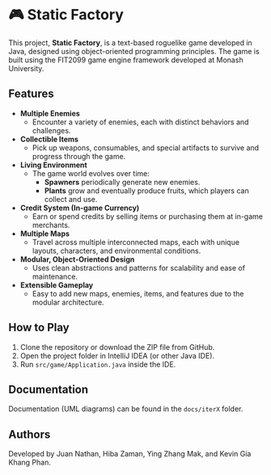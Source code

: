 # 🎮 Static Factory

This project, **Static Factory**, is a text-based roguelike game developed in Java, designed using object-oriented programming principles. The game is built using the FIT2099 game engine framework developed at Monash University.

## Features

- **Multiple Enemies**  
  - Encounter a variety of enemies, each with distinct behaviors and challenges.
- **Collectible Items**  
  - Pick up weapons, consumables, and special artifacts to survive and progress through the game.
- **Living Environment**  
  - The game world evolves over time:
    - **Spawners** periodically generate new enemies.
    - **Plants** grow and eventually produce fruits, which players can collect and use.
- **Credit System (In-game Currency)**
  - Earn or spend credits by selling items or purchasing them at in-game merchants.
- **Multiple Maps**  
  - Travel across multiple interconnected maps, each with unique layouts, characters, and environmental conditions.
- **Modular, Object-Oriented Design**  
  - Uses clean abstractions and patterns for scalability and ease of maintenance.
- **Extensible Gameplay**  
  - Easy to add new maps, enemies, items, and features due to the modular architecture.

## How to Play

1. Clone the repository or download the ZIP file from GitHub.
2. Open the project folder in IntelliJ IDEA (or other Java IDE).
3. Run `src/game/Application.java` inside the IDE.

## Documentation

Documentation (UML diagrams) can be found in the `docs/iterX` folder.

## Authors

Developed by Juan Nathan, Hiba Zaman, Ying Zhang Mak, and Kevin Gia Khang Phan.
